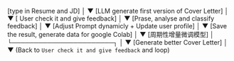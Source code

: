 [type in Resume and JD]
          │
          ▼
[LLM generate first version of Cover Letter]
          │
          ▼
[ User check it and give feedback]
          │
          ▼
[Prase, analyse and classify feedback]
          │
          ▼
[Adjust Prompt dynamicly + Update user profile]
          │
          ▼
[Save the result, generate data for google Colab]
          │
          ▼
[周期性增量微调模型]
          │
          └───────────────────────┐
                                  │
                                  ▼
                  [Generate better Cover Letter]
                                  │
                                  ▼
              (Back to `User check it and give feedback` and loop)
